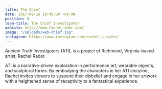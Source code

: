 ```yaml
---
title: The Chief
date: 2017-09-18 19:45:00 -04:00
position: 0
team-title: The Chief Investigator
website: http://www.rachelrader.com/
image: "/uploads/web-chief.jpg"
instagram: https://www.instagram.com/rachel_a_rader/
---
```


Ancient Truth Investigators (ATI), is a project of Richmond, Virginia-based artist, Rachel Rader. 

ATI is a narrative-driven exploration in performance art, wearable objects, and sculptural forms. By embodying the characters in her ATI storyline, Rachel invites viewers to suspend their disbelief and engage in her artwork with a heightened sense of receptivity to a fantastical experience.